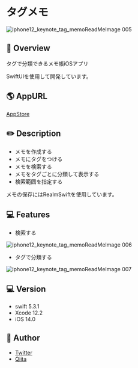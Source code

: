 # タグメモ

![iphone12_keynote_tag_memoReadMeImage 005](https://user-images.githubusercontent.com/62362974/103216795-41843600-495a-11eb-98e6-39f504fddca1.jpeg)

## :sparkler: Overview

タグで分類できるメモ帳iOSアプリ

SwiftUIを使用して開発しています。

## :earth_americas: AppURL

[AppStore](https://apps.apple.com/us/app/%E3%82%BF%E3%82%B0%E3%83%A1%E3%83%A2/id1540566095?itsct=apps_box&itscg=30200)


## :pencil2: Description

- メモを作成する
- メモにタグをつける
- メモを検索する
- メモをタグごとに分類して表示する
- 検索範囲を指定する

メモの保存にはRealmSwiftを使用しています。

## :computer: Features

- 検索する

![iphone12_keynote_tag_memoReadMeImage 006](https://user-images.githubusercontent.com/62362974/103216805-49dc7100-495a-11eb-8da3-043fe3dcfb8a.jpeg)

- タグで分類する

![iphone12_keynote_tag_memoReadMeImage 007](https://user-images.githubusercontent.com/62362974/103216810-4c3ecb00-495a-11eb-897a-e1883a1485e1.jpeg)

## :computer: Version

- swift 5.3.1
- Xcode 12.2
- iOS 14.0

## 👀 Author

- [Twitter](https://twitter.com/nizi_24a)
- [Qiita](https://qiita.com/nizi24)
